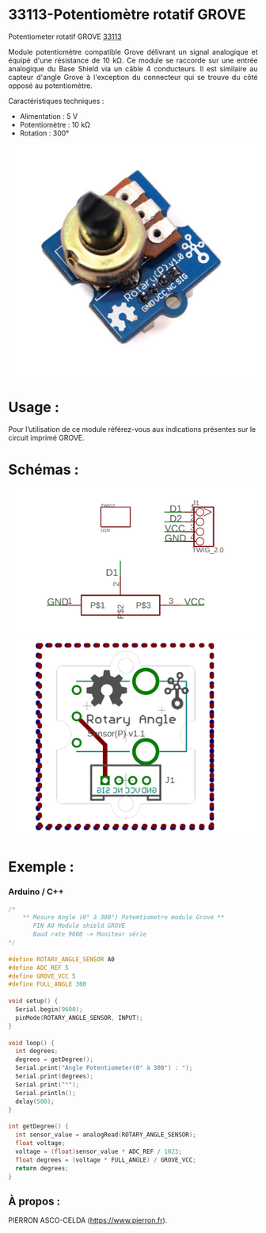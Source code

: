 # 33113-Potentiomètre rotatif GROVE

Potentiometer rotatif GROVE [33113](https://www.pierron.fr/interface-arduino-uno-5950.html)

<div style="text-align: justify">Module potentiomètre compatible Grove délivrant un signal analogique et équipé d'une résistance de 10 kΩ. Ce module se raccorde sur une entrée analogique du Base Shield via un câble 4 conducteurs.
Il est similaire au capteur d'angle Grove à l'exception du connecteur qui se trouve du côté opposé au potentiomètre.</div>

Caractéristiques techniques :
- Alimentation : 5 V
- Potentiomètre : 10 kΩ
- Rotation : 300°

![L-33113](/img/L-33113.jpg)

# Usage :
Pour l’utilisation de ce module référez-vous aux indications présentes sur le circuit imprimé GROVE.

# Schémas :

![SCH-33113](/img/SCH-33113.jpg)
![BRD-33113](/img/BRD-33113.jpg)

# Exemple :
### Arduino / C++
```cpp
/*
    ** Mesure Angle (0° à 300°) Potemtiometre module Grove **
       PIN A0 Module shield GROVE
       Baud rate 9600 -> Moniteur série
*/

#define ROTARY_ANGLE_SENSOR A0
#define ADC_REF 5
#define GROVE_VCC 5
#define FULL_ANGLE 300

void setup() {
  Serial.begin(9600);
  pinMode(ROTARY_ANGLE_SENSOR, INPUT);
}

void loop() {
  int degrees;
  degrees = getDegree();
  Serial.print("Angle Potentiometer(0° à 300°) : ");
  Serial.print(degrees);
  Serial.print("°");
  Serial.println();
  delay(500);
}

int getDegree() {
  int sensor_value = analogRead(ROTARY_ANGLE_SENSOR);
  float voltage;
  voltage = (float)sensor_value * ADC_REF / 1023;
  float degrees = (voltage * FULL_ANGLE) / GROVE_VCC;
  return degrees;
}
```
## À propos :

PIERRON ASCO-CELDA (https://www.pierron.fr).
